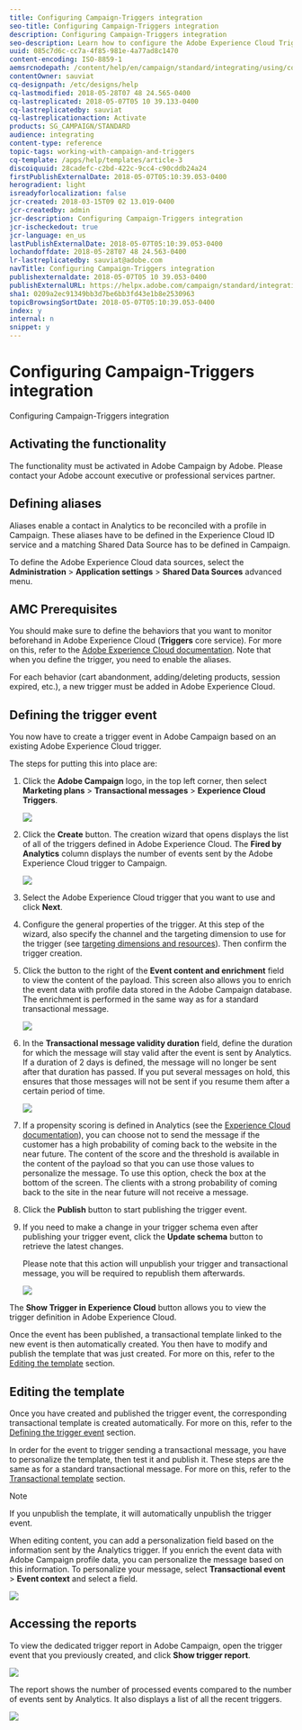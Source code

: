 ```yaml
---
title: Configuring Campaign-Triggers integration
seo-title: Configuring Campaign-Triggers integration
description: Configuring Campaign-Triggers integration
seo-description: Learn how to configure the Adobe Experience Cloud Triggers integration to start sending personalized deliveries to your customers based on their previous behaviors. 
uuid: 085c7d6c-cc7a-4f85-981e-4a77ad8c1470
content-encoding: ISO-8859-1
aemsrcnodepath: /content/help/en/campaign/standard/integrating/using/configuring-campaign-triggers-integration
contentOwner: sauviat
cq-designpath: /etc/designs/help
cq-lastmodified: 2018-05-28T07 48 24.565-0400
cq-lastreplicated: 2018-05-07T05 10 39.133-0400
cq-lastreplicatedby: sauviat
cq-lastreplicationaction: Activate
products: SG_CAMPAIGN/STANDARD
audience: integrating
content-type: reference
topic-tags: working-with-campaign-and-triggers
cq-template: /apps/help/templates/article-3
discoiquuid: 28cadefc-c2bd-422c-9cc4-c90cddb24a24
firstPublishExternalDate: 2018-05-07T05:10:39.053-0400
herogradient: light
isreadyforlocalization: false
jcr-created: 2018-03-15T09 02 13.019-0400
jcr-createdby: admin
jcr-description: Configuring Campaign-Triggers integration
jcr-ischeckedout: true
jcr-language: en_us
lastPublishExternalDate: 2018-05-07T05:10:39.053-0400
lochandoffdate: 2018-05-28T07 48 24.563-0400
lr-lastreplicatedby: sauviat@adobe.com
navTitle: Configuring Campaign-Triggers integration
publishexternaldate: 2018-05-07T05 10 39.053-0400
publishExternalURL: https://helpx.adobe.com/campaign/standard/integrating/using/configuring-campaign-triggers-integration.html
sha1: 0209a2ec91349bb3d7be6bb3fd43e1b8e2530963
topicBrowsingSortDate: 2018-05-07T05:10:39.053-0400
index: y
internal: n
snippet: y
---
```


# Configuring Campaign-Triggers integration

Configuring Campaign-Triggers integration

## Activating the functionality

The functionality must be activated in Adobe Campaign by Adobe. Please contact your Adobe account executive or professional services partner.

## Defining aliases

Aliases enable a contact in Analytics to be reconciled with a profile in Campaign. These aliases have to be defined in the Experience Cloud ID service and a matching Shared Data Source has to be defined in Campaign.

To define the Adobe Experience Cloud data sources, select the **Administration** > **Application settings** > **Shared Data Sources** advanced menu.

## AMC Prerequisites

You should make sure to define the behaviors that you want to monitor beforehand in Adobe Experience Cloud (**Triggers** core service). For more on this, refer to the [Adobe Experience Cloud documentation](https://marketing.adobe.com/resources/help/en_US/mcloud/t_create-trigger.html). Note that when you define the trigger, you need to enable the aliases.

For each behavior (cart abandonment, adding/deleting products, session expired, etc.), a new trigger must be added in Adobe Experience Cloud.

## Defining the trigger event

You now have to create a trigger event in Adobe Campaign based on an existing Adobe Experience Cloud trigger.

The steps for putting this into place are:

1. Click the **Adobe Campaign** logo, in the top left corner, then select **Marketing plans** > **Transactional messages** > **Experience Cloud Triggers**.

   ![](assets/remarketing_1.png)

1. Click the **Create** button. The creation wizard that opens displays the list of all of the triggers defined in Adobe Experience Cloud. The **Fired by Analytics** column displays the number of events sent by the Adobe Experience Cloud trigger to Campaign.

   ![](assets/remarketing_2.png)

1. Select the Adobe Experience Cloud trigger that you want to use and click **Next**.
1. Configure the general properties of the trigger. At this step of the wizard, also specify the channel and the targeting dimension to use for the trigger (see [targeting dimensions and resources](../../automating/using/query.md#targeting-dimensions-and-resources)). Then confirm the trigger creation.
1. Click the button to the right of the **Event content and enrichment** field to view the content of the payload. This screen also allows you to enrich the event data with profile data stored in the Adobe Campaign database. The enrichment is performed in the same way as for a standard transactional message. 

   ![](assets/remarketing_3.png)

1. In the **Transactional message validity duration** field, define the duration for which the message will stay valid after the event is sent by Analytics. If a duration of 2 days is defined, the message will no longer be sent after that duration has passed. If you put several messages on hold, this ensures that those messages will not be sent if you resume them after a certain period of time.

   ![](assets/remarketing_4.png)

1. If a propensity scoring is defined in Analytics (see the [Experience Cloud documentation](https://marketing.adobe.com/resources/help/en_US/mcloud/propensity-scoring.html)), you can choose not to send the message if the customer has a high probability of coming back to the website in the near future. The content of the score and the threshold is available in the content of the payload so that you can use those values to personalize the message. To use this option, check the box at the bottom of the screen. The clients with a strong probability of coming back to the site in the near future will not receive a message.
1. Click the **Publish** button to start publishing the trigger event.
1. If you need to make a change in your trigger schema even after publishing your trigger event, click the **Update schema** button to retrieve the latest changes.

   Please note that this action will unpublish your trigger and transactional message, you will be required to republish them afterwards.

   ![](assets/remarketing_11.png)

The **Show Trigger in Experience Cloud** button allows you to view the trigger definition in Adobe Experience Cloud.

Once the event has been published, a transactional template linked to the new event is then automatically created. You then have to modify and publish the template that was just created. For more on this, refer to the [Editing the template](../../start/using/about-templates.md) section.

## Editing the template

Once you have created and published the trigger event, the corresponding transactional template is created automatically. For more on this, refer to the [Defining the trigger event](../../integrating/using/configuring-campaign-triggers-integration.md#defining-the-trigger-event) section.

In order for the event to trigger sending a transactional message, you have to personalize the template, then test it and publish it. These steps are the same as for a standard transactional message. For more on this, refer to the [Transactional template](../../channels/using/event-transactional-messages.md#personalizing-a-transactional-message) section.

>[!NOTE]
>
>If you unpublish the template, it will automatically unpublish the trigger event.

When editing content, you can add a personalization field based on the information sent by the Analytics trigger. If you enrich the event data with Adobe Campaign profile data, you can personalize the message based on this information. To personalize your message, select **Transactional event** > **Event context** and select a field.

![](assets/remarketing_8.png)

## Accessing the reports

To view the dedicated trigger report in Adobe Campaign, open the trigger event that you previously created, and click **Show trigger report**. 

![](assets/remarketing_9.png)

The report shows the number of processed events compared to the number of events sent by Analytics. It also displays a list of all the recent triggers. 

![](assets/remarketing_10.png)


